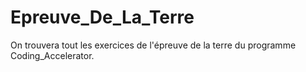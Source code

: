 # Epreuve_De_La_Terre
On trouvera tout les exercices de l'épreuve de la terre du programme Coding_Accelerator.
